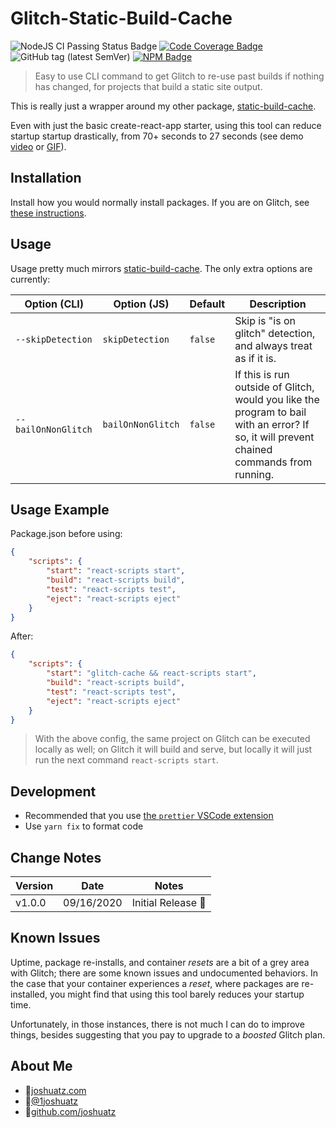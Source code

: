 # Glitch-Static-Build-Cache
![NodeJS CI Passing Status Badge](https://github.com/joshuatz/glitch-static-build-cache/workflows/Node.js%20CI/badge.svg) [![Code Coverage Badge](https://codecov.io/gh/joshuatz/static-build-cache/branch/main/graph/badge.svg)](https://codecov.io/gh/joshuatz/glitch-static-build-cache/branch/main) ![GitHub tag (latest SemVer)](https://img.shields.io/github/v/tag/joshuatz/glitch-static-build-cache) [![NPM Badge](https://img.shields.io/npm/v/glitch-static-build-cache)](https://www.npmjs.com/package/glitch-static-build-cache)
> Easy to use CLI command to get Glitch to re-use past builds if nothing has changed, for projects that build a static site output.

This is really just a wrapper around my other package, [static-build-cache](https://github.com/joshuatz/static-build-cache).

Even with just the basic create-react-app starter, using this tool can reduce startup startup drastically, from 70+ seconds to 27 seconds (see demo [video](./demo.mp4) or [GIF](./demo.gif)).

## Installation
Install how you would normally install packages. If you are on Glitch, see [these instructions](https://cheatsheets.joshuatz.com/cheatsheets/cloud-services/glitch/#how-to-add-a-package).

## Usage
Usage pretty much mirrors [static-build-cache](https://github.com/joshuatz/static-build-cache). The only extra options are currently:


Option (CLI) | Option (JS) | Default | Description
--- | --- | --- | ---
`--skipDetection` | `skipDetection` | `false` | Skip is "is on glitch" detection, and always treat as if it is.
`--bailOnNonGlitch` | `bailOnNonGlitch` | `false` | If this is run outside of Glitch, would you like the program to bail with an error? If so, it will prevent chained commands from running.

## Usage Example
Package.json before using:

```json
{
	"scripts": {
		"start": "react-scripts start",
		"build": "react-scripts build",
		"test": "react-scripts test",
		"eject": "react-scripts eject"
	}
}
```

After:
```json
{
	"scripts": {
		"start": "glitch-cache && react-scripts start",
		"build": "react-scripts build",
		"test": "react-scripts test",
		"eject": "react-scripts eject"
	}
}
```

> With the above config, the same project on Glitch can be executed locally as well; on Glitch it will build and serve, but locally it will just run the next command `react-scripts start`.

## Development
 - Recommended that you use [the `prettier` VSCode extension](https://marketplace.visualstudio.com/items?itemName=esbenp.prettier-vscode)
 - Use `yarn fix` to format code

## Change Notes
Version | Date | Notes
--- | --- | ---
v1.0.0 | 09/16/2020 | Initial Release 🚀

## Known Issues
Uptime, package re-installs, and container *resets* are a bit of a grey area with Glitch; there are some known issues and undocumented behaviors. In the case that your container experiences a *reset*, where packages are re-installed, you might find that using this tool barely reduces your startup time.

Unfortunately, in those instances, there is not much I can do to improve things, besides suggesting that you pay to upgrade to a *boosted* Glitch plan.

## About Me

 - 🔗<a href="https://joshuatz.com/" rel="noopener" target="_blank">joshuatz.com</a>
 - 💬<a href="https://twitter.com/1joshuatz" rel="noopener" target="_blank">@1joshuatz</a>
 - 💾<a href="https://github.com/joshuatz" rel="noopener" target="_blank">github.com/joshuatz</a>